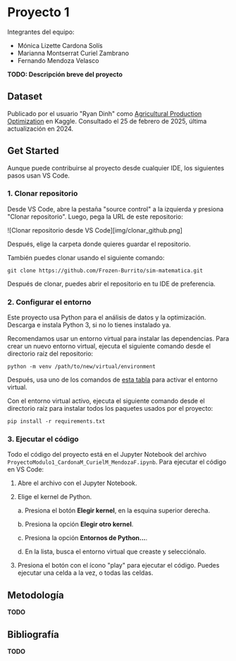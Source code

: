 # Proyecto 1

Integrantes del equipo:

- Mónica Lizette Cardona Solís
- Marianna Montserrat Curiel Zambrano
- Fernando Mendoza Velasco

**TODO: Descripción breve del proyecto**

## Dataset

Publicado por el usuario "Ryan Dinh" como [Agricultural Production Optimization](https://www.kaggle.com/datasets/ryandinh/agricultural-production-optimization/data) en Kaggle. Consultado el 25 de febrero de 2025, última actualización en 2024.

## Get Started

Aunque puede contribuirse al proyecto desde cualquier IDE, los siguientes pasos usan VS Code.

### 1. Clonar repositorio

Desde VS Code, abre la pestaña "source control" a la izquierda y presiona "Clonar repositorio". Luego, pega la URL de este repositorio:

![Clonar repositorio desde VS Code][img/clonar_github.png]

Después, elige la carpeta donde quieres guardar el repositorio.

También puedes clonar usando el siguiente comando:

```
git clone https://github.com/Frozen-Burrito/sim-matematica.git
```

Después de clonar, puedes abrir el repositorio en tu IDE de preferencia.

### 2. Configurar el entorno

Este proyecto usa Python para el análisis de datos y la optimización. Descarga e instala Python 3, si no lo tienes instalado ya.

Recomendamos usar un entorno virtual para instalar las dependencias. Para crear un nuevo entorno virtual, ejecuta el siguiente comando desde el directorio raíz del repositorio:

```
python -m venv /path/to/new/virtual/environment
```

Después, usa uno de los comandos de [esta tabla](https://docs.python.org/3/library/venv.html#how-venvs-work) para activar el entorno virtual.

Con el entorno virtual activo, ejecuta el siguiente comando desde el directorio raíz para instalar todos los paquetes usados por el proyecto:

```
pip install -r requirements.txt
```

### 3. Ejecutar el código

Todo el código del proyecto está en el Jupyter Notebook del archivo `ProyectoModulo1_CardonaM_CurielM_MendozaF.ipynb`. Para ejecutar el código en VS Code:

1. Abre el archivo con el Jupyter Notebook. 
2. Elige el kernel de Python.
    
    a. Presiona el botón **Elegir kernel**, en la esquina superior derecha.
  
    b. Presiona la opción **Elegir otro kernel**.
  
    c. Presiona la opción **Entornos de Python...**.
    
    d. En la lista, busca el entorno virtual que creaste y selecciónalo.

3. Presiona el botón con el ícono "play" para ejecutar el código. Puedes ejecutar una celda a la vez, o todas las celdas.

## Metodología

**TODO**

## Bibliografía

**TODO**
